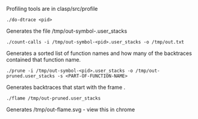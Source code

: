 Profiling tools are in clasp/src/profile

```./do-dtrace <pid>```

Generates the file /tmp/out-symbol-<pid>.user_stacks

```./count-calls -i /tmp/out-symbol-<pid>.user_stacks -o /tmp/out.txt```

Generates a sorted list of function names and how many of the backtraces contained that function name.

```./prune -i /tmp/out-symbol-<pid>.user_stacks -o /tmp/out-pruned.user_stacks -s <PART-OF-FUNCTION-NAME>```

Generates backtraces that start with the frame <PART-OF-FUNCTION-NAME>.

```./flame /tmp/out-pruned.user_stacks```

Generates /tmp/out-flame.svg - view this in chrome